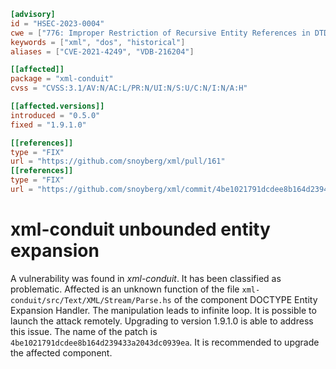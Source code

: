 ```toml
[advisory]
id = "HSEC-2023-0004"
cwe = ["776: Improper Restriction of Recursive Entity References in DTDs"]
keywords = ["xml", "dos", "historical"]
aliases = ["CVE-2021-4249", "VDB-216204"]

[[affected]]
package = "xml-conduit"
cvss = "CVSS:3.1/AV:N/AC:L/PR:N/UI:N/S:U/C:N/I:N/A:H"

[[affected.versions]]
introduced = "0.5.0"
fixed = "1.9.1.0"

[[references]]
type = "FIX"
url = "https://github.com/snoyberg/xml/pull/161"
[[references]]
type = "FIX"
url = "https://github.com/snoyberg/xml/commit/4be1021791dcdee8b164d239433a2043dc0939ea"
```

# xml-conduit unbounded entity expansion

A vulnerability was found in *xml-conduit*. It has been classified
as problematic.  Affected is an unknown function of the file
`xml-conduit/src/Text/XML/Stream/Parse.hs` of the component DOCTYPE
Entity Expansion Handler. The manipulation leads to infinite loop.
It is possible to launch the attack remotely. Upgrading to version
1.9.1.0 is able to address this issue. The name of the patch is
`4be1021791dcdee8b164d239433a2043dc0939ea`. It is recommended to
upgrade the affected component.
